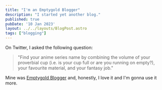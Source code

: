 ```yaml
---
title: "I'm an Emptygold Blogger"
description: "I started yet another blog."
published: true
pubDate: '10 Jan 2023'
layout: ../../layouts/BlogPost.astro
tags: ["blogging"]
---
```


On Twitter, I asked the following question:

> "Find your anime series name by combining the volume of your proverbial cup (i.e. is your cup full or are you running on empty?), your favourite material, and your fantasy job."

Mine was [Emptygold Blogger](/projects/emptygold-blogger/) and, honestly, I love it and I'm gonna use it more.